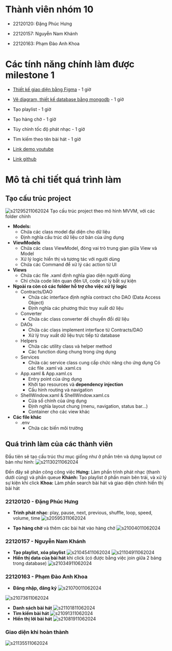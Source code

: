 # Thành viên nhóm 10

- 22120120: Đặng Phúc Hưng

- 22120157: Nguyễn Nam Khánh

- 22120163: Phạm Đào Anh Khoa

  

# Các tính năng chính làm được milestone 1

- [Thiết kế giao diện bằng Figma](https://www.figma.com/design/KQ9QM9HPORYoEXSJpGvn65/LTWin?node-id=0-1&t=a4tj18mjb5halaHx-1) - 1 giờ
- [Vẽ diagram, thiết kế database bằng mongodb](https://app.diagrams.net/#G1t48u7IyroU-gqegTtjc5Kz67LG8n8B9M#%7B%22pageId%22%3A%22WQx1MMiO1pLtJ0Js-RWY%22%7D) - 1 giờ

- Tạo playlist - 1 giờ 

- Tạo hàng chờ - 1 giờ 

- Tùy chỉnh tốc độ phát nhạc - 1 giờ
- Tìm kiếm theo tên bài hát - 1 giờ 


- [Link demo youtube](https://www.youtube.com/watch?v=mV57ojbW5mU)
  
- [Link github](https://github.com/kiin21/Spotify-WP) 

# Mô tả chi tiết quá trình làm
## Tạo cấu trúc project
![s21295211062024](https://a.okmd.dev/md/672b7d624b238.png)
Tạo cấu trúc project theo mô hình MVVM, với các folder chính
- **Models:**
	- Chứa các class model đại diện cho dữ liệu
	- Định nghĩa cấu trúc dữ liệu cơ bản của ứng dụng
- **ViewModels**
	- Chứa các class ViewModel, đóng vai trò trung gian giữa View và Model
	- Xử lý logic hiển thị và tương tác với người dùng
	- Chứa các Command để xử lý các action từ UI
- **Views**
	- Chứa các file .xaml định nghĩa giao diện người dùng
	- Chỉ chứa code liên quan đến UI, code xử lý bắt sự kiện
- **Ngoài ra còn có các folder hỗ trợ cho việc xử lý logic**
  - Contracts/DAO
	- Chứa các interface định nghĩa contract cho DAO (Data Access Object)
	- Định nghĩa các phương thức truy xuất dữ liệu
  - Converter
	- Chứa các class converter để chuyển đổi dữ liệu
  - DAOs
	- Chứa các class implement interface từ Contracts/DAO
	- Xử lý truy xuất dữ liệu trực tiếp từ database
  - Helpers
	- Chứa các utility class và helper method
	- Các function dùng chung trong ứng dụng
  - Services
	- Chứa các service class cung cấp chức năng cho ứng dụng
Có các file .xaml và .xaml.cs
  - App.xaml & App.xaml.cs
	- Entry point của ứng dụng
	- Khởi tạo resources và **dependency injection**
	- Cấu hình routing và navigation
  - ShellWindow.xaml & ShellWindow.xaml.cs
	- Cửa sổ chính của ứng dụng
	- Định nghĩa layout chung (menu, navigation, status bar...)
	- Container cho các view khác
- **Các file khác**
  - .env
	- Chứa các biến môi trường 




## Quá trình làm của các thành viên

Đầu tiên sẽ tạo cấu trúc thư mục giống như ở phần trên và dựng layout cơ bản như hình:
![s21130211062024](https://a.okmd.dev/md/672b7970efe21.png)

Đến đây sẽ phân công công việc
**Hưng:** Làm phần trình phát nhạc (thanh dưới cùng) và phần queue
**Khánh:** Tạo playlist ở phần main bên trái, và xử lý sự kiện khi click 
**Khoa:** Làm phần search bài hát và giao diện chính hiển thị bài hát
### 22120120 - Đặng Phúc Hưng
- **Trình phát nhạc**: play, pause, next, previous, shuffle, loop, speed, volume, time
![s20595311062024](https://a.okmd.dev/md/672b765baeea5.png)

- **Tạo hàng chờ** và thêm các bài hát vào hàng chờ
![s21004011062024](https://a.okmd.dev/md/672b768a38f7d.png)

### 22120157 - Nguyễn Nam Khánh
- **Tạo playlist, xóa playlist**
![s21045411062024](https://a.okmd.dev/md/672b77898b661.png)
![s21104911062024](https://a.okmd.dev/md/672b78ebc77d4.png)
- **Hiển thị data của bài hát** khi click (có được bằng việc join giữa 2 bảng trong database)
![s21034911062024](https://a.okmd.dev/md/672b774890f42.png)


### 22120163 - Phạm Đào Anh Khoa
- **Đăng nhập, đăng ký**
![s21070011062024](https://a.okmd.dev/md/672b780771140.png)

![s21073611062024](https://a.okmd.dev/md/672b782ac7778.png)
- **Danh sách bài hát**
![s21101811062024](https://a.okmd.dev/md/672b78cce5dba.png)
- **Tìm kiếm bài hát**
![s21091311062024](https://a.okmd.dev/md/672b788c084fd.png)
- **Hiển thị lời bài hát**
![s21081911062024](https://a.okmd.dev/md/672b78559cae7.png)

### Giao diện khi hoàn thành
![s21135511062024](https://a.okmd.dev/md/672b79a673ee6.png)
